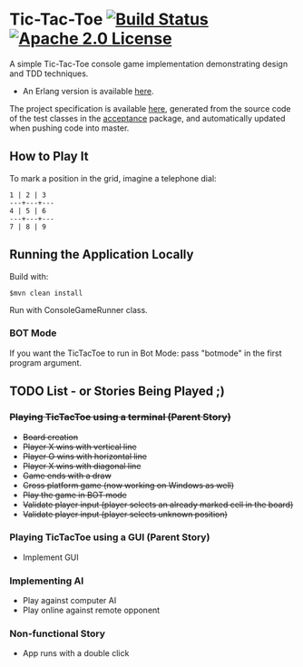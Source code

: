 # Tic-Tac-Toe [![Build Status](https://travis-ci.org/rafaelfiume/tictactoe.svg?branch=master)](https://travis-ci.org/rafaelfiume/tictactoe) [![Apache 2.0 License](https://img.shields.io/badge/license-MIT-blue.svg)](https://github.com/rafaelfiume/tictactoe/blob/master/LICENSE)

A simple Tic-Tac-Toe console game implementation demonstrating design and TDD techniques.

* An Erlang version is available [here](https://github.com/rafaelfiume/tictactoerl).

The project specification is available [here](http://rafaelfiume.github.io/tictactoe), generated from the source code of the test classes
in the [acceptance](https://github.com/rafaelfiume/tictactoe/tree/master/src/test/java/com/rafaelfiume/tictactoe/console/acceptance) package, and automatically updated when pushing code into master.

## How to Play It

To mark a position in the grid, imagine a telephone dial:

    1 | 2 | 3
    ---+---+---
    4 | 5 | 6
    ---+---+---
    7 | 8 | 9

## Running the Application Locally

Build with:

    $mvn clean install

Run with ConsoleGameRunner class.

### BOT Mode

If you want the TicTacToe to run in Bot Mode: pass "botmode" in the first program argument.

## TODO List - or Stories Being Played ;)

### ~~Playing TicTacToe using a terminal (Parent Story)~~
* ~~Board creation~~
* ~~Player X wins with vertical line~~
* ~~Player O wins with horizontal line~~
* ~~Player X wins with diagonal line~~
* ~~Game ends with a draw~~
* ~~Cross platform game (now working on Windows as well)~~
* ~~Play the game in BOT mode~~
* ~~Validate player input (player selects an already marked cell in the board)~~
* ~~Validate player input (player selects unknown position)~~

### Playing TicTacToe using a GUI (Parent Story)
* Implement GUI

### Implementing AI
* Play against computer AI
* Play online against remote opponent

### Non-functional Story
* App runs with a double click
